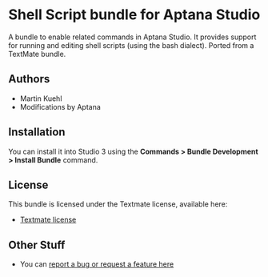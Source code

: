 # Shell Script bundle for Aptana Studio

A bundle to enable related commands in Aptana Studio. It provides support for running and editing shell scripts (using the bash dialect). Ported from a TextMate bundle.

## Authors

* Martin Kuehl
* Modifications by Aptana

## Installation

You can install it into Studio 3 using the **Commands > Bundle Development > Install Bundle** command.

## License

This bundle is licensed under the Textmate license, available here:

* [Textmate license](http://svn.textmate.org/trunk/LICENSE)

## Other Stuff

* You can [report a bug or request a feature here](http://github.com/aptana/shell-script.ruble/issues)


